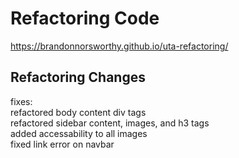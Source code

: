 # Refactoring Code
https://brandonnorsworthy.github.io/uta-refactoring/

## Refactoring Changes
fixes:  
refactored body content div tags  
refactored sidebar content, images, and h3 tags  
added accessability to all images  
fixed link error on navbar  
